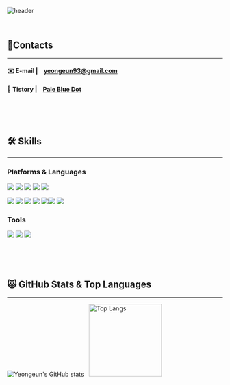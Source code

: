 ![header](https://capsule-render.vercel.app/api?color=00FFF0&type=waving&animation=twinkling&height=200&section=header&text=Yeongeun's%20Git&fontSize=90&fontColor=000000&desc=Welcome%20!👏🏻&descAlign=80&descAlignY=80)

<br/>

## 🍉Contacts  
---
#### ✉️ E-mail | &ensp; yeongeun93@gmail.com  
#### 📂 Tistory | &ensp; [Pale Blue Dot](https://scientific-hibiscus.tistory.com)  

<br/><br/><br/>

## 🛠️ Skills  
---
### Platforms & Languages
<img src="https://img.shields.io/badge/Spring-6DB33F?style=for-the-badge&logo=Spring&logoColor=white"/>&nbsp;<img src="https://img.shields.io/badge/Nodejs-339933?style=for-the-badge&logo=Nodejs&logoColor=white"/>&nbsp;<img src="https://img.shields.io/badge/Express-000000?style=for-the-badge&logo=Express&logoColor=white"/>&nbsp;<img src="https://img.shields.io/badge/MySQL-4479A1?style=for-the-badge&logo=MySQL&logoColor=white"/>&nbsp;<img src="https://img.shields.io/badge/Sequelize-52B0E7?style=for-the-badge&logo=Sequelize&logoColor=white"/>


<img src="https://img.shields.io/badge/JavaScript-F7DF1E?style=for-the-badge&logo=JavaScript&logoColor=white"/>&nbsp;<img src="https://img.shields.io/badge/HTML5-E34F26?style=for-the-badge&logo=HTML5&logoColor=white"/>&nbsp;<img src="https://img.shields.io/badge/CSS3-1572B6?style=for-the-badge&logo=CSS3&logoColor=white"/>&nbsp;<img src="https://img.shields.io/badge/React-61DAFB?style=for-the-badge&logo=React&logoColor=white"/>&nbsp;<img src="https://img.shields.io/badge/Redux-764ABC?style=for-the-badge&logo=Redux&logoColor=white"/><img src="https://img.shields.io/badge/Axios-5A29E4?style=for-the-badge&logo=Axios&logoColor=white"/>&nbsp;<img src="https://img.shields.io/badge/jQuery-0769AD?style=for-the-badge&logo=jQuery&logoColor=white"/>

### Tools  
<img src="https://img.shields.io/badge/Git-F05032?style=for-the-badge&logo=Git&logoColor=white"/>&nbsp;<img src="https://img.shields.io/badge/VisualStudioCode-007ACC?style=for-the-badge&logo=VisualStudioCode&logoColor=white"/>&nbsp;<img src="https://img.shields.io/badge/EclipseIDE-00D1FF?style=for-the-badge&logo=EclipseIDE&logoColor=white"/>


<br/><br/><br/>



## 🐱 GitHub Stats & Top Languages  
---

<!-- [![Yeongeun's GitHub stats](https://github-readme-stats.vercel.app/api?username=nietzche15&show_icons=true&custom_title=Yeongeun's%20GitHub%20stats&ring_color=A073FF&hide=stars&count_private=true)](https://github.com/anuraghazra/github-readme-stats) &nbsp; [![Top Langs](https://github-readme-stats.vercel.app/api/top-langs/?username=nietzche15&layout=compact&exclude_repo=github-readme-stats,nietzche15.github.io,mafiaGame,SeSAC_Fridge,windowToUNIVERSE&hide=shell)](https://github.com/anuraghazra/github-readme-stats) -->

<div>
<img src="https://camo.githubusercontent.com/3cf6fe05ebd7a3fdbb3011ce2ba56abedfdbd70620652029209ce7b72c7f66cb/68747470733a2f2f6769746875622d726561646d652d73746174732e76657263656c2e6170702f6170693f757365726e616d653d6e6965747a63686531352673686f775f69636f6e733d7472756526637573746f6d5f7469746c653d59656f6e6765756e277325323047697448756225323073746174732672696e675f636f6c6f723d41303733464626686964653d737461727326636f756e745f707269766174653d74727565" alt="Yeongeun's GitHub stats" data-canonical-src="https://github-readme-stats.vercel.app/api?username=nietzche15&amp;show_icons=true&amp;custom_title=Yeongeun's%20GitHub%20stats&amp;ring_color=A073FF&amp;hide=stars&amp;count_private=true" style="max-width: 100%;"> &nbsp; <img src="https://camo.githubusercontent.com/3c0f7441b50abee49408aa62799cf9300faa07e63862354f135f8e4d317a98cf/68747470733a2f2f6769746875622d726561646d652d73746174732e76657263656c2e6170702f6170692f746f702d6c616e67732f3f757365726e616d653d6e6965747a6368653135266c61796f75743d636f6d70616374266578636c7564655f7265706f3d6769746875622d726561646d652d73746174732c6e6965747a63686531352e6769746875622e696f2c6d6166696147616d652c53655341435f4672696467652c77696e646f77546f554e49564552534526686964653d7368656c6c26636172645f77696474683d343130" alt="Top Langs" data-canonical-src="https://github-readme-stats.vercel.app/api/top-langs/?username=nietzche15&amp;layout=compact&amp;exclude_repo=github-readme-stats,nietzche15.github.io,mafiaGame,SeSAC_Fridge,windowToUNIVERSE&amp;hide=shell&amp" style="max-width: 100%; height:170px">
</div>

<br/><br/><br/>

<!--
**nietzche15/nietzche15** is a ✨ _special_ ✨ repository because its `README.md` (this file) appears on your GitHub profile.

Here are some ideas to get you started:

- 🔭 I’m currently working on ...
- 🌱 I’m currently learning ...
- 👯 I’m looking to collaborate on ...
- 🤔 I’m looking for help with ...
- 💬 Ask me about ...
- 📫 How to reach me: ...
- 😄 Pronouns: ...
- ⚡ Fun fact: ...
-->
